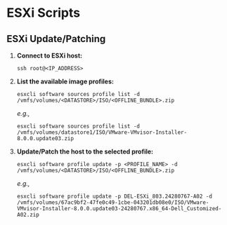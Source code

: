 # ESXi Scripts

## ESXi Update/Patching

1.  **Connect to ESXi host:**

    ```shell
    ssh root@<IP_ADDRESS>
    ```

2.  **List the available image profiles:**

    ```shell
    esxcli software sources profile list -d /vmfs/volumes/<DATASTORE>/ISO/<OFFLINE_BUNDLE>.zip
    ```

    _e.g.,_

    ```shell
    esxcli software sources profile list -d /vmfs/volumes/datastore1/ISO/VMware-VMvisor-Installer-8.0.0.update03.zip
    ```

3.  **Update/Patch the host to the selected profile:**

    ```shell
    esxcli software profile update -p <PROFILE_NAME> -d /vmfs/volumes/<DATASTORE>/ISO/<OFFLINE_BUNDLE>.zip
    ```

    _e.g.,_

    ```shell
    esxcli software profile update -p DEL-ESXi_803.24280767-A02 -d /vmfs/volumes/67ac9bf2-47fe0c49-1cbe-043201db08e0/ISO/VMware-VMvisor-Installer-8.0.0.update03-24280767.x86_64-Dell_Customized-A02.zip
    ```